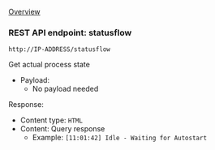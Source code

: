 [Overview](_OVERVIEW.md) 

### REST API endpoint: statusflow

`http://IP-ADDRESS/statusflow`


Get actual process state

- Payload:
    - No payload needed

Response:
  - Content type: `HTML`
  - Content: Query response
    - Example: `[11:01:42] Idle - Waiting for Autostart`
